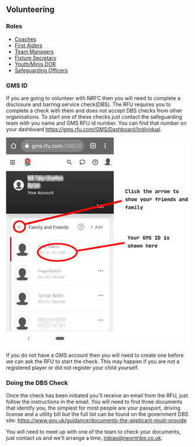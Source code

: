 ## Volunteering

### Roles
 
 * [Coaches](roles/coaches.md)
 * [First Aiders](roles/firstaider.md)
 * [Team Managers](roles/managers.md)
 * [Fixture Secretary](roles/fixtures-sec.md)
 * [Youth/Minis DOR](roles/mini-youth-dor.md)
 * [Safeguarding Officers](roles/so.md)

### GMS ID

If you are going to volunteer with NRFC then you will need to complete a disclosure and barring service check(DBS).  The RFU requires you to complete a check with them and does not accept DBS checks from other organisations.  To start one of these checks just contact the safeguarding team with you name and GMS RFU id number. You can find that number on your dashboard https://gms.rfu.com/GMS/Dashboard/Individual.

![GMS Dashboard](GMS.png)

If you do not have a GMS account then you will need to create one before we can ask the RFU to start the check.  This may happen if you are not a registered player or did not register your child yourself.

### Doing the DBS Check

Once the check has been initiated you'll receive an email from the RFU, just follow the instructions in the email.  You will need to find three documents that identify you, the simplest for most people are your passport, driving license and a utility bill but the full list can be found on the government DBS site: https://www.gov.uk/guidance/documents-the-applicant-must-provide

You will need to meet up with one of the team to check your documents, just contact us and we'll arrange a time, tobias@neontribe.co.uk.
